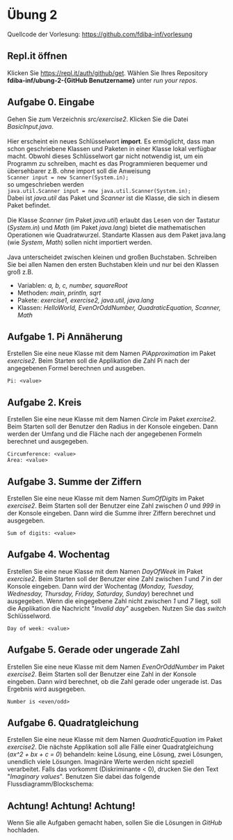 # Übung 2
Quellcode der Vorlesung: https://github.com/fdiba-inf/vorlesung

## Repl.it öffnen
Klicken Sie https://repl.it/auth/github/get. Wählen Sie Ihres Repository **fdiba-inf/ubung-2-{GitHub Benutzername}** unter _run your repos_.

## Aufgabe 0. Eingabe
Gehen Sie zum Verzeichnis _src/exercise2_. Klicken Sie die Datei _BasicInput.java_. \
\
Hier erscheint ein neues Schlüsselwort **import**. Es ermöglicht, dass man schon geschriebene Klassen und Paketen in einer Klasse lokal verfügbar macht. 
Obwohl dieses Schlüsselwort gar nicht notwendig ist, um ein Programm zu schreiben, macht es das Programmieren bequemer und übersehbarer z.B. ohne import soll die Anweisung \
`Scanner input = new Scanner(System.in);` \
so umgeschrieben werden \
`java.util.Scanner input = new java.util.Scanner(System.in);` \
Dabei ist _java.util_ das Paket und _Scanner_ ist die Klasse, die sich in diesem Paket befindet. \
\
Die Klasse _Scanner_ (im Paket _java.util_) erlaubt das Lesen von der Tastatur (_System.in_) und 
_Math_ (im Paket _java.lang_) bietet die mathematischen Operationen wie Quadratwurzel. 
Standarte Klassen aus dem Paket java.lang (wie _System_, _Math_) sollen nicht importiert werden. \
\
Java unterscheidet zwischen kleinen und großen Buchstaben. Schreiben Sie bei allen Namen den ersten Buchstaben klein und nur bei den Klassen groß z.B.
* Variablen: _a, b, c, number, squareRoot_
* Methoden: _main, println, sqrt_
* Pakete: _exercise1, exercise2, java.util, java.lang_
* Klassen: _HelloWorld, EvenOrOddNumber, QuadraticEquation, Scanner, Math_

## Aufgabe 1. Pi Annäherung
Erstellen Sie eine neue Klasse mit dem Namen _PiApproximation_ im Paket _exercise2_. 
Beim Starten soll die Applikation die Zahl Pi nach der angegebenen Formel berechnen und ausgeben.

``` 
Pi: <value>
``` 
## Aufgabe 2. Kreis
Erstellen Sie eine neue Klasse mit dem Namen _Circle_ im Paket _exercise2_. 
Beim Starten soll der Benutzer den Radius in der Konsole eingeben. 
Dann werden der Umfang und die Fläche nach der angegebenen Formeln berechnet und ausgegeben.

``` 
Circumference: <value>
Area: <value>
``` 
## Aufgabe 3. Summe der Ziffern
Erstellen Sie eine neue Klasse mit dem Namen _SumOfDigits_ im Paket _exercise2_.
Beim Starten soll der Benutzer eine Zahl zwischen _0_ und _999_ in der Konsole eingeben. 
Dann wird die Summe ihrer Ziffern berechnet und ausgegeben.
``` 
Sum of digits: <value>
``` 
## Aufgabe 4. Wochentag
Erstellen Sie eine neue Klasse mit dem Namen _DayOfWeek_ im Paket _exercise2_.
Beim Starten soll der Benutzer eine Zahl zwischen _1_ und _7_ in der Konsole eingeben. 
Dann wird der Wochentag (_Monday, Tuesday, Wednesday, Thursday, Friday, Saturday, Sunday_) berechnet und ausgegeben. 
Wenn die eingegebene Zahl nicht zwischen _1_ und _7_ liegt, soll die Applikation die Nachricht "_Invalid day_" ausgeben. Nutzen Sie das _switch_ Schlüsselword.
``` 
Day of week: <value>
``` 
## Aufgabe 5. Gerade oder ungerade Zahl
Erstellen Sie eine neue Klasse mit dem Namen _EvenOrOddNumber_ im Paket _exercise2_.
Beim Starten soll der Benutzer eine Zahl in der Konsole eingeben. 
Dann wird berechnet, ob die Zahl gerade oder ungerade ist. Das Ergebnis wird ausgegeben.
``` 
Number is <even/odd>
``` 
## Aufgabe 6. Quadratgleichung
Erstellen Sie eine neue Klasse mit dem Namen _QuadraticEquation_ im Paket _exercise2_.
Die nächste Applikation soll alle Fälle einer Quadratgleichung (_ax^2 + bx + c = 0_) behandeln: keine Lösung, eine Lösung, zwei Lösungen, unendlich viele Lösungen.
Imaginäre Werte werden nicht speziell verarbeitet. Falls das vorkommt (Diskriminante < 0), drucken Sie den Text "_Imaginary values_".
Benutzen Sie dabei das folgende Flussdiagramm/Blockschema:

## Achtung! Achtung! Achtung!
Wenn Sie alle Aufgaben gemacht haben, sollen Sie die Lösungen in _GitHub_ hochladen.

